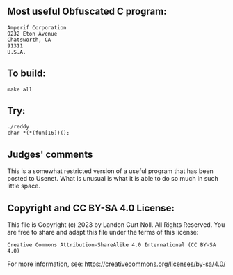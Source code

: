 ## Most useful Obfuscated C program:

	Amperif Corporation
	9232 Eton Avenue
	Chatsworth, CA
	91311
	U.S.A.


## To build:


	make all

## Try:

	./reddy
	char *(*(fun[16])();


## Judges' comments

This is a somewhat restricted version of a useful program that has been
posted to Usenet.  What is unusual is what it is able to do so much
in such little space.

## Copyright and CC BY-SA 4.0 License:

This file is Copyright (c) 2023 by Landon Curt Noll.  All Rights Reserved.
You are free to share and adapt this file under the terms of this license:

    Creative Commons Attribution-ShareAlike 4.0 International (CC BY-SA 4.0)

For more information, see: https://creativecommons.org/licenses/by-sa/4.0/
